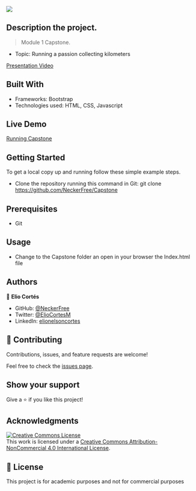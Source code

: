 ![](https://img.shields.io/badge/Microverse-blueviolet)

## Description the project.

>Module 1 Capstone.
 -  Topic: Running a passion collecting kilometers

 [Presentation Video](https://www.loom.com/share/614b1a95b24c415d912f3d65e43da00f)

## Built With

- Frameworks: Bootstrap
- Technologies used: HTML, CSS, Javascript

## Live Demo 

[Running Capstone](https://neckerfree.github.io/Capstone/)

## Getting Started

To get a local copy up and running follow these simple example steps.
- Clone the repository running this command in Git:
  git clone https://github.com/NeckerFree/Capstone

## Prerequisites
- Git 

## Usage
- Change to the Capstone folder an open in your browser the Index.html file
  
## Authors
👤 **Elio Cortés**

- GitHub: [@NeckerFree](https://github.com/NeckerFree)
- Twitter: [@ElioCortesM](https://twitter.com/ElioCortesM)
- LinkedIn: [elionelsoncortes](https://www.linkedin.com/in/elionelsoncortes/)

## 🤝 Contributing

Contributions, issues, and feature requests are welcome!

Feel free to check the [issues page](../../issues/).

## Show your support

Give a ⭐️ if you like this project!

## Acknowledgments

<a rel="license" href="http://creativecommons.org/licenses/by-nc/4.0/"><img alt="Creative Commons License" style="border-width:0" src="https://i.creativecommons.org/l/by-nc/4.0/88x31.png" /></a><br />This work is licensed under a <a rel="license" href="http://creativecommons.org/licenses/by-nc/4.0/">Creative Commons Attribution-NonCommercial 4.0 International License</a>.
 
## 📝 License

This project is for academic purposes and not for commercial purposes

